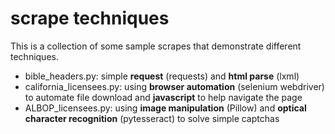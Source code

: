 # scrape techniques

This is a collection of some sample scrapes that demonstrate different techniques.

- bible_headers.py: simple **request** (requests) and **html parse** (lxml)
- california_licensees.py: using **browser automation** (selenium webdriver) to automate file download and **javascript** to help navigate the page
- ALBOP_licensees.py: using **image manipulation** (Pillow) and **optical character recognition** (pytesseract) to solve simple captchas
